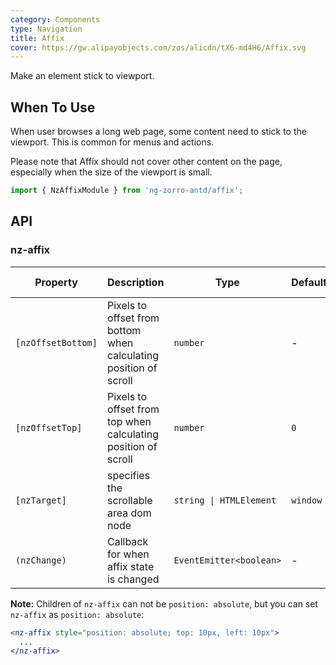 ```yaml
---
category: Components
type: Navigation
title: Affix
cover: https://gw.alipayobjects.com/zos/alicdn/tX6-md4H6/Affix.svg
---
```


Make an element stick to viewport.

## When To Use

When user browses a long web page, some content need to stick to the viewport. This is common for menus and actions.

Please note that Affix should not cover other content on the page, especially when the size of the viewport is small.

```ts
import { NzAffixModule } from 'ng-zorro-antd/affix';
```

## API

### nz-affix

| Property | Description | Type | Default | Global Config |
| -------- | ----------- | ---- | ------- | ------------- |
| `[nzOffsetBottom]` | Pixels to offset from bottom when calculating position of scroll | `number` | - | ✅ |
| `[nzOffsetTop]` | Pixels to offset from top when calculating position of scroll | `number` | `0` | ✅ |
| `[nzTarget]` | specifies the scrollable area dom node | `string \| HTMLElement` | `window` |
| `(nzChange)` | Callback for when affix state is changed | `EventEmitter<boolean>` | - |

**Note:** Children of `nz-affix` can not be `position: absolute`, but you can set `nz-affix` as `position: absolute`:

```jsx
<nz-affix style="position: absolute; top: 10px, left: 10px">
  ...
</nz-affix>
```

